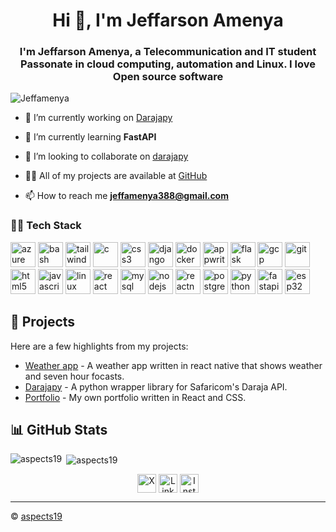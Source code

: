 <h1 align="center">Hi 👋, I'm Jeffarson Amenya</h1>
<h3 align="center">I'm Jeffarson Amenya, a Telecommunication and IT student Passonate in cloud computing, automation and Linux. I love Open source software  </h3>

<p align="left"> <img src="https://avatar.githubusercontent.com/aspect19" alt="Jeffamenya" /> </p>

- 🔭 I’m currently working on [Darajapy](https://github.com/github.com/aspects19/darajapy)

- 🌱 I’m currently learning **FastAPI**

- 👯 I’m looking to collaborate on [darajapy](https://github.com/github.com/aspects19/darajapy)

- 👨‍💻 All of my projects are available at [GitHub](https://github.com/github.com/aspects19)

- 📫 How to reach me **jeffamenya388@gmail.com**

### 🧑‍💻 Tech Stack

<p align="left"><img src="https://devicons.github.io/devicon/devicon.git/icons/azurewebservice/azurewebservice-original-wordmark.svg" alt="azure" width="40" height="40"/> <img src="https://www.vectorlogo.zone/logos/gnu_bash/gnu_bash-icon.svg" alt="bash" width="40" height="40"/> <img src="https://devicons.github.io/devicon/devicon.git/icons/tailwind/tailwind-plain.svg" alt="tailwind" width="40" height="40"/> <img src="https://devicons.github.io/devicon/devicon.git/icons/c/c-original.svg" alt="c" width="40" height="40"/> <img src="https://devicons.github.io/devicon/devicon.git/icons/css3/css3-original-wordmark.svg" alt="css3" width="40" height="40"/> <img src="https://devicons.github.io/devicon/devicon.git/icons/django/django-original.svg" alt="django" width="40" height="40"/> <img src="https://devicons.github.io/devicon/devicon.git/icons/docker/docker-original-wordmark.svg" alt="docker" width="40" height="40"/> <img src="https://www.vectorlogo.zone/logos/appwrite/appwrite-icon.svg" alt="appwrite" width="40" height="40"/> <img src="https://www.vectorlogo.zone/logos/pocoo_flask/pocoo_flask-icon.svg" alt="flask" width="40" height="40"/> <img src="https://www.vectorlogo.zone/logos/google_cloud/google_cloud-icon.svg" alt="gcp" width="40" height="40"/> <img src="https://www.vectorlogo.zone/logos/git-scm/git-scm-icon.svg" alt="git" width="40" height="40"/> <img src="https://devicons.github.io/devicon/devicon.git/icons/html5/html5-original-wordmark.svg" alt="html5" width="40" height="40"/> <img src="https://devicons.github.io/devicon/devicon.git/icons/javascript/javascript-original.svg" alt="javascript" width="40" height="40"/> <img src="https://devicons.github.io/devicon/devicon.git/icons/linux/linux-original.svg" alt="linux" width="40" height="40"/> <img src="https://devicons.github.io/devicon/devicon.git/icons/react/react-original-wordmark.svg" alt="react" width="40" height="40"/> <img src="https://devicons.github.io/devicon/devicon.git/icons/mysql/mysql-original-wordmark.svg" alt="mysql" width="40" height="40"/> <img src="https://devicons.github.io/devicon/devicon.git/icons/nodejs/nodejs-original-wordmark.svg" alt="nodejs" width="40" height="40"/> <img src="https://devicons.github.io/devicon/devicon.git/icons/reactnative/reactnative-plain.svg" alt="reactnative" width="40" height="40"/> <img src="https://devicons.github.io/devicon/devicon.git/icons/postgresql/postgresql-original-wordmark.svg" alt="postgresql" width="40" height="40"/> <img src="https://devicons.github.io/devicon/devicon.git/icons/python/python-original.svg" alt="python" width="40" height="40"/> <img src="https://devicons.github.io/devicon/devicon.git/icons/fastapi/fastapi-original-wordmark.svg" alt="fastapi" width="40" height="40"/> <img src="https://devicons.github.io/devicon/devicon.git/icons/esp32/esp32-original-wordmark.svg" alt="esp32" width="40" height="40"/> </p>

## 🚧 Projects

Here are a few highlights from my projects:

- [Weather app](https://github.com/aspects19/weather-app) - A weather app written in react native that shows weather and seven hour focasts.
- [Darajapy](https://github.com/aspects19/darajapy) - A python wrapper library for Safaricom's Daraja API.
- [Portfolio](https://github.com/aspects19/portfolio) - My own portfolio written in React and CSS.

## 📊 GitHub Stats

<p><img align="left" src="https://github-readme-stats.vercel.app/api/top-langs/?username=aspects19&layout=compact&hide=html" alt="aspects19" /></p>

<p>&nbsp;<img align="center" src="https://github-readme-stats.vercel.app/api?username=aspects19&show_icons=true" alt="aspects19" /></p>

<p align="center">
<a href="https://twitter.com/americ_inc" target="blank"><img align="center" src="https://cdn.jsdelivr.net/npm/simple-icons@3.0.1/icons/twitter.svg" alt="X" height="30" width="30" /></a>
<a href="https://linkedin.com/in/aspects19" target="blank"><img align="center" src="https://cdn.jsdelivr.net/npm/simple-icons@3.0.1/icons/linkedin.svg" alt="LinkedIn" height="30" width="30" /></a>
<a href="https://instagram.com/americ_inc" target="blank"><img align="center" src="https://cdn.jsdelivr.net/npm/simple-icons@3.0.1/icons/instagram.svg" alt="Instagram" height="30" width="30" /></a>
</p>

----
&copy; [aspects19](https://github.com/aspects19)
